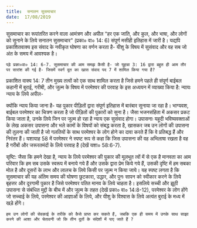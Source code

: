 ```yaml
---
title:  सनातन सुसमाचार
date:  17/08/2019
---
```


सुसमाचार का रूपांतरित करने वाला आमंत्रण और अपील "हर एक जाति, और कुल, और भाषा, और लोगों को सुनाने के लिये सनातन सुसमाचार" (प्रका० वा० 14: 6) संपूर्ण मसीही इतिहास में जारी है। यद्यपि प्रकाशितवाक्य इस संवाद के नवीकृत घोषणा का वर्णन करता है- यीशु के विषय में सुसंवाद और वह सब जो अंत के समय में आवश्यक है।

`पढ़े प्रका०वा० 14: 6-7. सुसमाचार की आम समझ कैसी है- जो यूहन्ना 3: 16 द्वारा बहुत ही आम तौर पर सारांश की गई है- जिसमें स्वर्ग दूत का खास संवाद पद 7 में शामिल किया गया है?`

प्रकाशित वाक्य 14: 7 तीन मुख्य तत्वों को एक साथ शामिल करता है जिसे हमने पहले ही संपूर्ण बाईबल कहानी में बुराई, गरीबी, और जुल्म के विषय में परमेश्वर की परवाह के इस अध्ययन में व्याख्या किया है: न्यायः न्याय के लिये अपील-

क्योंकि न्याय किया जाना है- यह पुकार पीड़ितों द्वारा संपूर्ण इतिहास में बारंबार सुनाया जा रहा है। भाग्यवश, बाईबल परमेश्वर का चित्रण करता है जो पीड़ितों की पुकारों को सुना है। जैसा भजनसंहिता में अकसर प्रकट किया जाता है, उनके लिये जिन पर जुल्म हो रहा है न्याय एक सुसंवाद होगा। उपासनाः यहूदी भविष्यवक्ताओं के लेख अकसर उपासना और भले कामों के विषयों को संबद्ध करता है, खासकर जब उन लोगों की उपासना की तुलना की जाती है जो गलतियों के साथ परमेश्वर के लोग होने का दावा करते हैं कि वे प्रतिबद्ध हैं और निरंतर हैं। यशायाह 58 में परमेश्वर ने स्पष्ट रूप से कहा कि जिस उपासना की वह अभिलाषा रखता है वह है गरीबों और जरूरतमंदों के लिये परवाह है (देखें यशा० 58:6-7).

सृष्टि: जैसा कि हमने देखा है, न्याय के लिये परमेश्वर की पुकार की मूलभूत त्वों में से एक है मानवता का आम परिवार कि हम सब उसके स्वरूप में बनाये गये हैं और उसके द्वारा प्रेम किये गये हैं, उसकी दृष्टि में हम सबका मोल है और दूसरों के लाभ और लालच के लिये किसी पर जुल्म न किया जाये। यह स्पष्ट लगता है कि सुसमाचार की यह अंतिम समय की घोषणा छुटकारा, उद्धार, और पुनः सापन को स्वीकार करने के लिये बृहत्तर और दूरगामी पुकार है जिसे परमेश्वर पतित मानव के लिये चाहता है। इसलिये सच्ची और झूठी उपासना से संबंधित मुद्दों के बीच में और जुल्म के तहत (देखें प्रका० वा० 14:8-12), परमेश्वर के लोग होंगे जो सच्चाई के लिये, परमेश्वर की आज्ञाओं के लिये, और यीशु के विश्वास के लिये अत्यंत बुराई के मध्य में खड़े होंगे।

`हम उन लोगों की सेवकाई के तरीके को कैसे प्राप्त कर सकते हैं, जबकि एक ही समय में उनके साथ साझा करने की आशा और चेतावनी जो कि तीन दूतों के संदेशों में पाए जाते हैं ?`